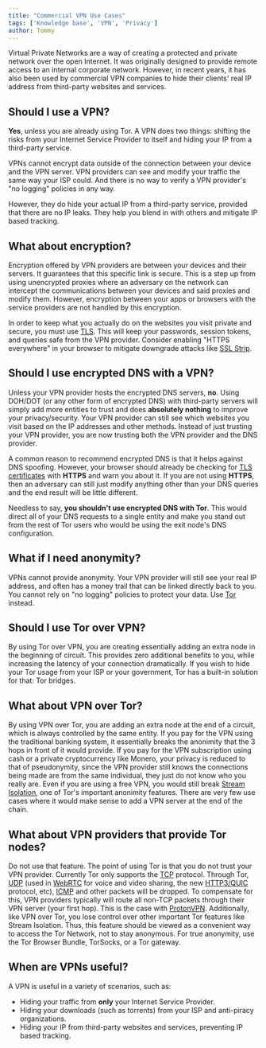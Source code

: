```yaml
---
title: "Commercial VPN Use Cases"
tags: ['Knowledge base', 'VPN', 'Privacy']
author: Tommy
---
```


Virtual Private Networks are a way of creating a protected and private network over the open Internet. It was originally designed to provide remote access to an internal corporate network. However, in recent years, it has also been used by commercial VPN companies to hide their clients' real IP address from third-party websites and services.

## Should I use a VPN?

**Yes**, unless you are already using Tor. A VPN does two things: shifting the risks from your Internet Service Provider to itself and hiding your IP from a third-party service.

VPNs cannot encrypt data outside of the connection between your device and the VPN server. VPN providers can see and modify your traffic the same way your ISP could. And there is no way to verify a VPN provider's "no logging" policies in any way.

However, they do hide your actual IP from a third-party service, provided that there are no IP leaks. They help you blend in with others and mitigate IP based tracking.

## What about encryption?

Encryption offered by VPN providers are between your devices and their servers. It guarantees that this specific link is secure. This is a step up from using unencrypted proxies where an adversary on the network can intercept the communications between your devices and said proxies and modify them. However, encryption between your apps or browsers with the service providers are not handled by this encryption.

In order to keep what you actually do on the websites you visit private and secure, you must use [TLS](https://en.wikipedia.org/wiki/Transport_Layer_Security). This will keep your passwords, session tokens, and queries safe from the VPN provider. Consider enabling "HTTPS everywhere" in your browser to mitigate downgrade attacks like [SSL Strip](https://www.blackhat.com/presentations/bh-dc-09/Marlinspike/BlackHat-DC-09-Marlinspike-Defeating-SSL.pdf).

## Should I use encrypted DNS with a VPN?

Unless your VPN provider hosts the encrypted DNS servers, **no**. Using DOH/DOT (or any other form of encrypted DNS) with third-party servers will simply add more entities to trust and does **absolutely nothing** to improve your privacy/security. Your VPN provider can still see which websites you visit based on the IP addresses and other methods. Instead of just trusting your VPN provider, you are now trusting both the VPN provider and the DNS provider.

A common reason to recommend encrypted DNS is that it helps against DNS spoofing. However, your browser should already be checking for [TLS certificates](https://en.wikipedia.org/wiki/Transport_Layer_Security#Digital_certificates) with **HTTPS** and warn you about it. If you are not using **HTTPS**, then an adversary can still just modify anything other than your DNS queries and the end result will be little different.

Needless to say, **you shouldn't use encrypted DNS with Tor**. This would direct all of your DNS requests to a single entity and make you stand out from the rest of Tor users who would be using the exit node's DNS configuration.

## What if I need anonymity?

VPNs cannot provide anonymity. Your VPN provider will still see your real IP address, and often has a money trail that can be linked directly back to you. You cannot rely on "no logging" policies to protect your data. Use [Tor](https://www.torproject.org/) instead.

## Should I use Tor over VPN?

By using Tor over VPN, you are creating essentially adding an extra node in the beginning of circuit. This provides zero additional benefits to you, while increasing the latency of your connection dramatically. If you wish to hide your Tor usage from your ISP or your government, Tor has a built-in solution for that: Tor bridges. 

## What about VPN over Tor?

By using VPN over Tor, you are adding an extra node at the end of a circuit, which is always controlled by the same entity. If you pay for the VPN using the traditional banking system, it essentially breaks the anonimity that the 3 hops in front of it would provide. If you pay for the VPN subscription using cash or a private cryptocurrency like Monero, your privacy is reduced to that of pseudonymity, since the VPN provider still knows the connections being made are from the same individual, they just do not know who you really are. Even if you are using a free VPN, you would still break [Stream Isolation](https://www.whonix.org/wiki/Stream_Isolation), one of Tor's important anonimity features. There are very few use cases where it would make sense to add a VPN server at the end of the chain.

## What about VPN providers that provide Tor nodes?

Do not use that feature. The point of using Tor is that you do not trust your VPN provider. Currently Tor only supports the [TCP](https://en.wikipedia.org/wiki/Transmission_Control_Protocol) protocol. Through Tor, [UDP](https://en.wikipedia.org/wiki/User_Datagram_Protocol) (used in [WebRTC](https://en.wikipedia.org/wiki/WebRTC) for voice and video sharing, the new [HTTP3/QUIC](https://en.wikipedia.org/wiki/HTTP/3) protocol, etc), [ICMP](https://en.wikipedia.org/wiki/Internet_Control_Message_Protocol) and other packets will be dropped. To compensate for this, VPN providers typically will route all non-TCP packets through their VPN server (your first hop). This is the case with [ProtonVPN](https://protonvpn.com/support/tor-vpn/). Additionally, like VPN over Tor, you lose control over other important Tor features like Stream Isolation.
Thus, this feature should be viewed as a convenient way to access the Tor Network, not to stay anonymous. For true anonymity, use the Tor Browser Bundle, TorSocks, or a Tor gateway.

## When are VPNs useful?

A VPN is useful in a variety of scenarios, such as:

- Hiding your traffic from **only** your Internet Service Provider.
- Hiding your downloads (such as torrents) from your ISP and anti-piracy organizations.
- Hiding your IP from third-party websites and services, preventing IP based tracking.